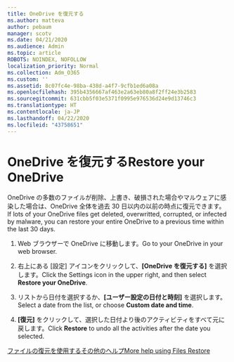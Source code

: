```yaml
---
title: OneDrive を復元する
ms.author: matteva
author: pebaum
manager: scotv
ms.date: 04/21/2020
ms.audience: Admin
ms.topic: article
ROBOTS: NOINDEX, NOFOLLOW
localization_priority: Normal
ms.collection: Adm_O365
ms.custom: ''
ms.assetid: 8c07fc4e-98ba-438d-a4f7-9cfb1ed6a08a
ms.openlocfilehash: 395b4356667af463e2a63eb80a8f2ff24e3b2583
ms.sourcegitcommit: 631cbb5f03e5371f0995e976536d24e9d13746c3
ms.translationtype: HT
ms.contentlocale: ja-JP
ms.lasthandoff: 04/22/2020
ms.locfileid: "43758651"
---
```

# <a name="restore-your-onedrive"></a><span data-ttu-id="f0f65-102">OneDrive を復元する</span><span class="sxs-lookup"><span data-stu-id="f0f65-102">Restore your OneDrive</span></span>

<span data-ttu-id="f0f65-103">OneDrive の多数のファイルが削除、上書き、破損された場合やマルウェアに感染した場合は、OneDrive 全体を過去 30 日以内の以前の時点に復元できます。</span><span class="sxs-lookup"><span data-stu-id="f0f65-103">If lots of your OneDrive files get deleted, overwritted, corrupted, or infected by malware, you can restore your entire OneDrive to a previous time within the last 30 days.</span></span>
  
1. <span data-ttu-id="f0f65-104">Web ブラウザーで OneDrive に移動します。</span><span class="sxs-lookup"><span data-stu-id="f0f65-104">Go to your OneDrive in your web browser.</span></span>
    
2. <span data-ttu-id="f0f65-105">右上にある [設定] アイコンをクリックして、**[OneDrive を復元する]** を選択します。</span><span class="sxs-lookup"><span data-stu-id="f0f65-105">Click the Settings icon in the upper right, and then select **Restore your OneDrive**.</span></span>
    
3. <span data-ttu-id="f0f65-106">リストから日付を選択するか、**[ユーザー設定の日付と時刻]** を選択します。</span><span class="sxs-lookup"><span data-stu-id="f0f65-106">Select a date from the list, or choose **Custom date and time**.</span></span>
    
4. <span data-ttu-id="f0f65-107">**[復元]** をクリックして、選択した日付より後のアクティビティをすべて元に戻します。</span><span class="sxs-lookup"><span data-stu-id="f0f65-107">Click **Restore** to undo all the activities after the date you selected.</span></span> 
    
[<span data-ttu-id="f0f65-108">ファイルの復元を使用するその他のヘルプ</span><span class="sxs-lookup"><span data-stu-id="f0f65-108">More help using Files Restore</span></span>](https://go.microsoft.com/fwlink/?linkid=872874)
  

